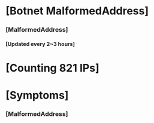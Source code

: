 # [Botnet MalformedAddress]
### [MalformedAddress]
#### [Updated every 2~3 hours]

# [Counting 821 IPs]

# [Symptoms] 
###   [MalformedAddress]
